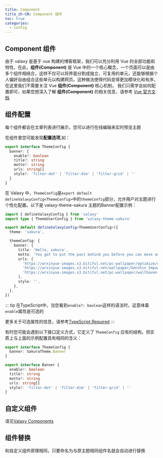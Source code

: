 ```yaml
---
title: Component
title_zh-CN: Component 组件
toc: true
categories:
  - config
---
```


## Component 组件

由于 valaxy 是基于 vue 构建的博客框架，我们可以充分利用 Vue 的全部功能和特性，在此，**组件(Component)** 是 Vue 中的一个核心概念，一个页面可以是由多个组件相结合，这样不仅可以将界面分割成独立、可复用的单元，还能够根据个人偏好自由组合这些单元以构建网页。这种做法使得代码变得更加模块化和有序，在这里我们不需要关注 Vue **组件(Component)** 核心机制， 我们只需学会如何配置即可，如果您想深入了解 **组件(Component)** 的相关信息，请参考 [Vue 官方文档](https://vuejs.org/guide/essentials/component-basics)

## 组件配置

每个组件都会在文章列表进行展示，您可以进行在线编辑来实时预览主题

在组件里您可能发现**配置选项**,如：

```ts
export interface ThemeConfig {
  banner: {
    enable?: boolean
    title?: string
    motto?: string
    urls: string[]
    style?: 'filter-dot' | 'filter-dim' | 'filter-grid' | ''
  }
}
```

在 Valaxy 中，`ThemeConfig`是`export default defineValaxyConfig<ThemeConfig>`中的`themeConfig`部分，允许用户对主题进行个性化配置。以下是 valaxy-theme-sakura 主题的Banner配置示例：

```ts
import { defineValaxyConfig } from 'valaxy'
import type { ThemeUserConfig } from 'valaxy-theme-sakura'

export default defineValaxyConfig<ThemeUserConfig>({
  theme: 'sakura',

  themeConfig: {
    banner: {
      title: 'Hello, sakura',
      motto: 'You got to put the past behind you before you can move on.',
      urls: [
        'https://wrxinyue-images.s3.bitiful.net/pc-wallpaper/optimize/cGZ4kz2q.webp',
        'https://wrxinyue-images.s3.bitiful.net/wallpaper/Genshin Impact - Yae Miko (4) Cybust PC.mp4',
        'https://wrxinyue-images.s3.bitiful.net/pc-wallpaper/wallhaven-yxwy7k.jpg',
      ],
      style: '',
    },
  },
})
```

::: tip
在TypeScript中，当您看到`enable?: boolean`这样的语法时，这意味着`enable`属性是可选的

更多关于可选属性的信息，请参考[TypeScript Required](https://www.typescriptlang.org/docs/handbook/utility-types.html#requiredtype)
:::

有时您可能会遇到以下接口定义方式，它定义了 `ThemeConfig` 应有的结构，但实质上与上面的示例配置具有相同的含义：

```ts
export interface ThemeConfig {
  banner: SakuraTheme.Banner
}
```

```ts
export interface Banner {
  enable?: boolean
  title?: string
  motto?: string
  urls: string[]
  style?: 'filter-dot' | 'filter-dim' | 'filter-grid' | ''
}
```

## 自定义组件

请见[Valaxy Components](https://valaxy.site/guide/custom/components)

## 组件替换

和自定义组件原理相同，只要命名为与原主题相同组件名就会自动进行替换

